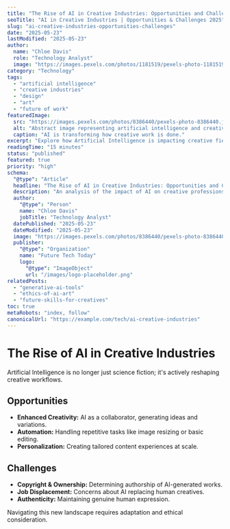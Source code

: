 ```yaml
---
title: "The Rise of AI in Creative Industries: Opportunities and Challenges"
seoTitle: "AI in Creative Industries | Opportunities & Challenges 2025"
slug: "ai-creative-industries-opportunities-challenges"
date: "2025-05-23"
lastModified: "2025-05-23"
author:
  name: "Chloe Davis"
  role: "Technology Analyst"
  image: "https://images.pexels.com/photos/1181519/pexels-photo-1181519.jpeg?auto=compress&cs=tinysrgb&w=1260&h=750&dpr=2"
category: "Technology"
tags:
  - "artificial intelligence"
  - "creative industries"
  - "design"
  - "art"
  - "future of work"
featuredImage:
  src: "https://images.pexels.com/photos/8386440/pexels-photo-8386440.jpeg?auto=compress&cs=tinysrgb&w=1260&h=750&dpr=2"
  alt: "Abstract image representing artificial intelligence and creativity"
  caption: "AI is transforming how creative work is done."
excerpt: "Explore how Artificial Intelligence is impacting creative fields like design, music, and writing. Understand the potential benefits, ethical considerations, and challenges as AI tools become more prevalent."
readingTime: "15 minutes"
status: "published"
featured: true
priority: "high"
schema:
  "@type": "Article"
  headline: "The Rise of AI in Creative Industries: Opportunities and Challenges"
  description: "An analysis of the impact of AI on creative professions, covering both opportunities and potential hurdles."
  author:
    "@type": "Person"
    name: "Chloe Davis"
    jobTitle: "Technology Analyst"
  datePublished: "2025-05-23"
  dateModified: "2025-05-23"
  image: "https://images.pexels.com/photos/8386440/pexels-photo-8386440.jpeg?auto=compress&cs=tinysrgb&w=1260&h=750&dpr=2"
  publisher:
    "@type": "Organization"
    name: "Future Tech Today"
    logo:
      "@type": "ImageObject"
      url: "/images/logo-placeholder.png"
relatedPosts:
  - "generative-ai-tools"
  - "ethics-of-ai-art"
  - "future-skills-for-creatives"
toc: true
metaRobots: "index, follow"
canonicalUrl: "https://example.com/tech/ai-creative-industries"
---
```


# The Rise of AI in Creative Industries

Artificial Intelligence is no longer just science fiction; it's actively reshaping creative workflows.

## Opportunities

*   **Enhanced Creativity:** AI as a collaborator, generating ideas and variations.
*   **Automation:** Handling repetitive tasks like image resizing or basic editing.
*   **Personalization:** Creating tailored content experiences at scale.

## Challenges

*   **Copyright & Ownership:** Determining authorship of AI-generated works.
*   **Job Displacement:** Concerns about AI replacing human creatives.
*   **Authenticity:** Maintaining genuine human expression.

Navigating this new landscape requires adaptation and ethical consideration.
